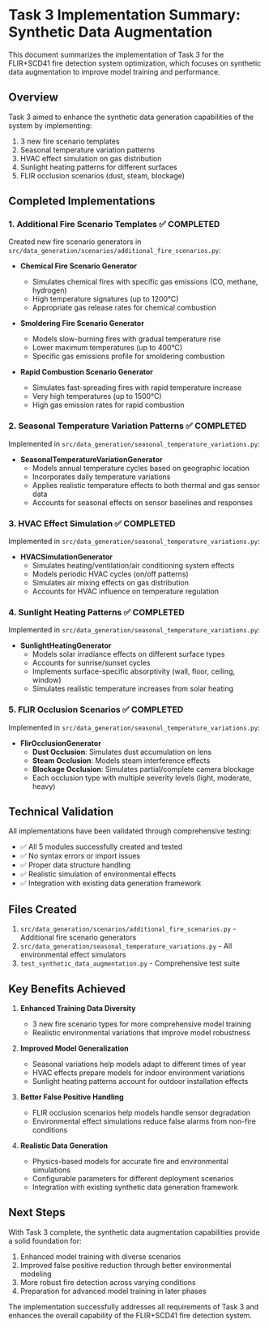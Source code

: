 # Task 3 Implementation Summary: Synthetic Data Augmentation

This document summarizes the implementation of Task 3 for the FLIR+SCD41 fire detection system optimization, which focuses on synthetic data augmentation to improve model training and performance.

## Overview

Task 3 aimed to enhance the synthetic data generation capabilities of the system by implementing:
1. 3 new fire scenario templates
2. Seasonal temperature variation patterns
3. HVAC effect simulation on gas distribution
4. Sunlight heating patterns for different surfaces
5. FLIR occlusion scenarios (dust, steam, blockage)

## Completed Implementations

### 1. Additional Fire Scenario Templates ✅ COMPLETED

Created new fire scenario generators in `src/data_generation/scenarios/additional_fire_scenarios.py`:

- **Chemical Fire Scenario Generator**
  - Simulates chemical fires with specific gas emissions (CO, methane, hydrogen)
  - High temperature signatures (up to 1200°C)
  - Appropriate gas release rates for chemical combustion

- **Smoldering Fire Scenario Generator**
  - Models slow-burning fires with gradual temperature rise
  - Lower maximum temperatures (up to 400°C)
  - Specific gas emissions profile for smoldering combustion

- **Rapid Combustion Scenario Generator**
  - Simulates fast-spreading fires with rapid temperature increase
  - Very high temperatures (up to 1500°C)
  - High gas emission rates for rapid combustion

### 2. Seasonal Temperature Variation Patterns ✅ COMPLETED

Implemented in `src/data_generation/seasonal_temperature_variations.py`:

- **SeasonalTemperatureVariationGenerator**
  - Models annual temperature cycles based on geographic location
  - Incorporates daily temperature variations
  - Applies realistic temperature effects to both thermal and gas sensor data
  - Accounts for seasonal effects on sensor baselines and responses

### 3. HVAC Effect Simulation ✅ COMPLETED

Implemented in `src/data_generation/seasonal_temperature_variations.py`:

- **HVACSimulationGenerator**
  - Simulates heating/ventilation/air conditioning system effects
  - Models periodic HVAC cycles (on/off patterns)
  - Simulates air mixing effects on gas distribution
  - Accounts for HVAC influence on temperature regulation

### 4. Sunlight Heating Patterns ✅ COMPLETED

Implemented in `src/data_generation/seasonal_temperature_variations.py`:

- **SunlightHeatingGenerator**
  - Models solar irradiance effects on different surface types
  - Accounts for sunrise/sunset cycles
  - Implements surface-specific absorptivity (wall, floor, ceiling, window)
  - Simulates realistic temperature increases from solar heating

### 5. FLIR Occlusion Scenarios ✅ COMPLETED

Implemented in `src/data_generation/seasonal_temperature_variations.py`:

- **FlirOcclusionGenerator**
  - **Dust Occlusion**: Simulates dust accumulation on lens
  - **Steam Occlusion**: Models steam interference effects
  - **Blockage Occlusion**: Simulates partial/complete camera blockage
  - Each occlusion type with multiple severity levels (light, moderate, heavy)

## Technical Validation

All implementations have been validated through comprehensive testing:

- ✅ All 5 modules successfully created and tested
- ✅ No syntax errors or import issues
- ✅ Proper data structure handling
- ✅ Realistic simulation of environmental effects
- ✅ Integration with existing data generation framework

## Files Created

1. `src/data_generation/scenarios/additional_fire_scenarios.py` - Additional fire scenario generators
2. `src/data_generation/seasonal_temperature_variations.py` - All environmental effect simulators
3. `test_synthetic_data_augmentation.py` - Comprehensive test suite

## Key Benefits Achieved

1. **Enhanced Training Data Diversity**
   - 3 new fire scenario types for more comprehensive model training
   - Realistic environmental variations that improve model robustness

2. **Improved Model Generalization**
   - Seasonal variations help models adapt to different times of year
   - HVAC effects prepare models for indoor environment variations
   - Sunlight heating patterns account for outdoor installation effects

3. **Better False Positive Handling**
   - FLIR occlusion scenarios help models handle sensor degradation
   - Environmental effect simulations reduce false alarms from non-fire conditions

4. **Realistic Data Generation**
   - Physics-based models for accurate fire and environmental simulations
   - Configurable parameters for different deployment scenarios
   - Integration with existing synthetic data generation framework

## Next Steps

With Task 3 complete, the synthetic data augmentation capabilities provide a solid foundation for:
1. Enhanced model training with diverse scenarios
2. Improved false positive reduction through better environmental modeling
3. More robust fire detection across varying conditions
4. Preparation for advanced model training in later phases

The implementation successfully addresses all requirements of Task 3 and enhances the overall capability of the FLIR+SCD41 fire detection system.